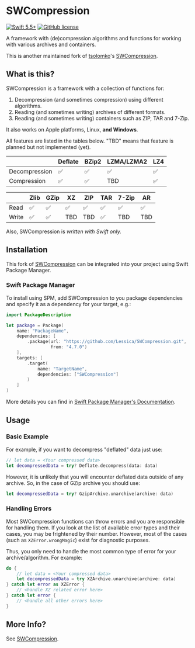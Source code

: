 # SWCompression

[![Swift 5.5+](https://img.shields.io/badge/Swift-5.5+-blue.svg)](https://developer.apple.com/swift/)
[![GitHub license](https://img.shields.io/badge/license-MIT-lightgrey.svg)](https://raw.githubusercontent.com/tsolomko/SWCompression/master/LICENSE)

A framework with (de)compression algorithms and functions for working with various archives and containers.

This is another maintained fork of [tsolomko](https://github.com/tsolomko)'s [SWCompression](https://github.com/tsolomko/SWCompression).

## What is this?

SWCompression is a framework with a collection of functions for:

1. Decompression (and sometimes compression) using different algorithms.
2. Reading (and sometimes writing) archives of different formats.
3. Reading (and sometimes writing) containers such as ZIP, TAR and 7-Zip.

It also works on Apple platforms, Linux, __and Windows__.

All features are listed in the tables below. "TBD" means that feature is planned but not implemented (yet).

|               | Deflate | BZip2 | LZMA/LZMA2 | LZ4 |
| ------------- | ------- | ----- | ---------- | --- | 
| Decompression | ✅      | ✅     | ✅         | ✅  |
| Compression   | ✅      | ✅     | TBD        | ✅  |

|       | Zlib | GZip | XZ  | ZIP | TAR | 7-Zip | AR  |
| ----- | ---- | ---- | --- | --- | --- | ----- | --- |
| Read  | ✅   | ✅    | ✅  | ✅  | ✅   | ✅    | ✅  |
| Write | ✅   | ✅    | TBD | TBD | ✅   | TBD   | TBD |

Also, SWCompression is _written with Swift only._

## Installation

This fork of [SWCompression](https://github.com/tsolomko/SWCompression) can be integrated into your project using Swift Package Manager.

### Swift Package Manager

To install using SPM, add SWCompression to you package dependencies and specify it as a dependency for your target, e.g.:

```swift
import PackageDescription

let package = Package(
    name: "PackageName",
    dependencies: [
        .package(url: "https://github.com/Lessica/SWCompression.git",
                 from: "4.7.0")
    ],
    targets: [
        .target(
            name: "TargetName",
            dependencies: ["SWCompression"]
        )
    ]
)
```

More details you can find in [Swift Package Manager's Documentation](https://github.com/apple/swift-package-manager/tree/main/Documentation).

## Usage

### Basic Example

For example, if you want to decompress "deflated" data just use:

```swift
// let data = <Your compressed data>
let decompressedData = try? Deflate.decompress(data: data)
```

However, it is unlikely that you will encounter deflated data outside of any archive. So, in the case of GZip archive
you should use:

```swift
let decompressedData = try? GzipArchive.unarchive(archive: data)
```

### Handling Errors

Most SWCompression functions can throw errors and you are responsible for handling them. If you look at the list of
available error types and their cases, you may be frightened by their number. However, most of the cases (such as
`XZError.wrongMagic`) exist for diagnostic purposes.

Thus, you only need to handle the most common type of error for your archive/algorithm. For example:

```swift
do {
    // let data = <Your compressed data>
    let decompressedData = try XZArchive.unarchive(archive: data)
} catch let error as XZError {
    // <handle XZ related error here>
} catch let error {
    // <handle all other errors here>
}
```

## More Info?

See [SWCompression](https://github.com/tsolomko/SWCompression).
